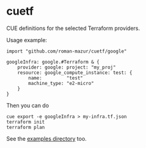 cuetf
=====

CUE definitions for the selected Terraform providers.

Usage example:
```cue
import "github.com/roman-mazur/cuetf/google"

googleInfra: google.#Terraform & {
	provider: google: project: "my_proj"
	resource: google_compute_instance: test: {
		name:         "test"
		machine_type: "e2-micro"
	}
}
```

Then you can do
```shell
cue export -e googleInfra > my-infra.tf.json
terraform init
terraform plan
```

See the [examples directory](examples) too.
